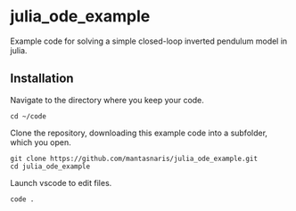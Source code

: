# julia_ode_example
Example code for solving a simple closed-loop inverted pendulum model in julia.

## Installation

Navigate to the directory where you keep your code.
```
cd ~/code
```

Clone the repository, downloading this example code into a subfolder, which you open.
```
git clone https://github.com/mantasnaris/julia_ode_example.git
cd julia_ode_example
```

Launch vscode to edit files.
```
code .
```